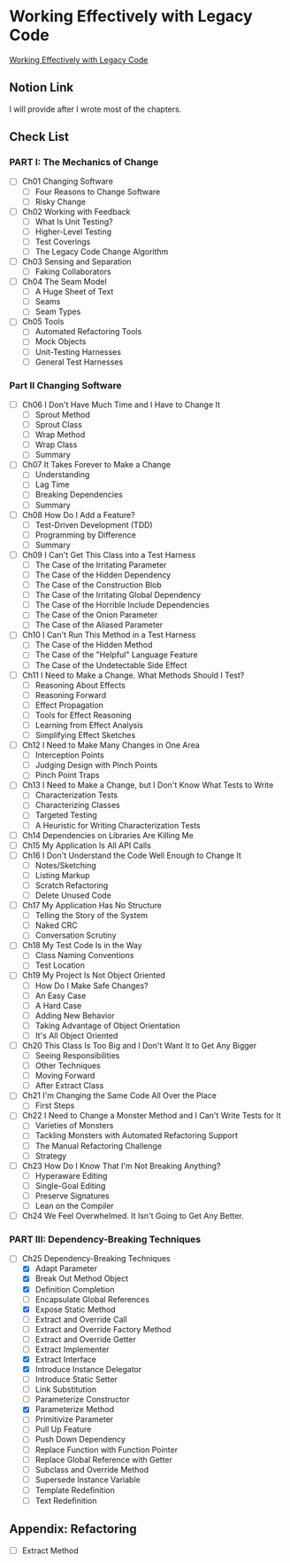 # Working Effectively with Legacy Code

[Working Effectively with Legacy Code](https://www.amazon.com/Working-Effectively-Legacy-Michael-Feathers/dp/0131177052)

## Notion Link

I will provide after I wrote most of the chapters.

## Check List

### PART I: The Mechanics of Change

- [ ] Ch01 Changing Software
  - [ ] Four Reasons to Change Software
  - [ ] Risky Change
- [ ] Ch02 Working with Feedback
  - [ ] What Is Unit Testing?
  - [ ] Higher-Level Testing
  - [ ] Test Coverings
  - [ ] The Legacy Code Change Algorithm
- [ ] Ch03 Sensing and Separation
  - [ ] Faking Collaborators
- [ ] Ch04 The Seam Model
  - [ ] A Huge Sheet of Text
  - [ ] Seams
  - [ ] Seam Types
- [ ] Ch05 Tools
  - [ ] Automated Refactoring Tools
  - [ ] Mock Objects
  - [ ] Unit-Testing Harnesses
  - [ ] General Test Harnesses

### Part II Changing Software

- [ ] Ch06 I Don't Have Much Time and I Have to Change It
  - [ ] Sprout Method
  - [ ] Sprout Class
  - [ ] Wrap Method
  - [ ] Wrap Class
  - [ ] Summary
- [ ] Ch07 It Takes Forever to Make a Change
  - [ ] Understanding
  - [ ] Lag Time
  - [ ] Breaking Dependencies
  - [ ] Summary
- [ ] Ch08 How Do I Add a Feature?
  - [ ] Test-Driven Development (TDD)
  - [ ] Programming by Difference
  - [ ] Summary
- [ ] Ch09 I Can't Get This Class into a Test Harness
  - [ ] The Case of the Irritating Parameter
  - [ ] The Case of the Hidden Dependency
  - [ ] The Case of the Construction Blob
  - [ ] The Case of the Irritating Global Dependency
  - [ ] The Case of the Horrible Include Dependencies
  - [ ] The Case of the Onion Parameter
  - [ ] The Case of the Aliased Parameter
- [ ] Ch10 I Can't Run This Method in a Test Harness
  - [ ] The Case of the Hidden Method
  - [ ] The Case of the "Helpful" Language Feature
  - [ ] The Case of the Undetectable Side Effect
- [ ] Ch11 I Need to Make a Change. What Methods Should I Test?
  - [ ] Reasoning About Effects
  - [ ] Reasoning Forward
  - [ ] Effect Propagation
  - [ ] Tools for Effect Reasoning
  - [ ] Learning from Effect Analysis
  - [ ] Simplifying Effect Sketches
- [ ] Ch12 I Need to Make Many Changes in One Area
  - [ ] Interception Points
  - [ ] Judging Design with Pinch Points
  - [ ] Pinch Point Traps
- [ ] Ch13 I Need to Make a Change, but I Don't Know What Tests to Write
  - [ ] Characterization Tests
  - [ ] Characterizing Classes
  - [ ] Targeted Testing
  - [ ] A Heuristic for Writing Characterization Tests
- [ ] Ch14 Dependencies on Libraries Are Killing Me
- [ ] Ch15 My Application Is All API Calls
- [ ] Ch16 I Don't Understand the Code Well Enough to Change It
  - [ ] Notes/Sketching
  - [ ] Listing Markup
  - [ ] Scratch Refactoring
  - [ ] Delete Unused Code
- [ ] Ch17 My Application Has No Structure
  - [ ] Telling the Story of the System
  - [ ] Naked CRC
  - [ ] Conversation Scrutiny
- [ ] Ch18 My Test Code Is in the Way
  - [ ] Class Naming Conventions
  - [ ] Test Location
- [ ] Ch19 My Project Is Not Object Oriented
  - [ ] How Do I Make Safe Changes?
  - [ ] An Easy Case
  - [ ] A Hard Case
  - [ ] Adding New Behavior
  - [ ] Taking Advantage of Object Orientation
  - [ ] It's All Object Oriented
- [ ] Ch20 This Class Is Too Big and I Don't Want It to Get Any Bigger
  - [ ] Seeing Responsibilities
  - [ ] Other Techniques
  - [ ] Moving Forward
  - [ ] After Extract Class
- [ ] Ch21 I'm Changing the Same Code All Over the Place
  - [ ] First Steps
- [ ] Ch22 I Need to Change a Monster Method and I Can't Write Tests for It
  - [ ] Varieties of Monsters
  - [ ] Tackling Monsters with Automated Refactoring Support
  - [ ] The Manual Refactoring Challenge
  - [ ] Strategy
- [ ] Ch23 How Do I Know That I'm Not Breaking Anything?
  - [ ] Hyperaware Editing
  - [ ] Single-Goal Editing
  - [ ] Preserve Signatures
  - [ ] Lean on the Compiler
- [ ] Ch24 We Feel Overwhelmed. It Isn't Going to Get Any Better.

### PART III: Dependency-Breaking Techniques

- [ ] Ch25 Dependency-Breaking Techniques
  - [x] Adapt Parameter
  - [x] Break Out Method Object
  - [x] Deﬁnition Completion
  - [ ] Encapsulate Global References
  - [x] Expose Static Method
  - [ ] Extract and Override Call
  - [ ] Extract and Override Factory Method
  - [ ] Extract and Override Getter
  - [ ] Extract Implementer
  - [x] Extract Interface
  - [x] Introduce Instance Delegator
  - [ ] Introduce Static Setter
  - [ ] Link Substitution
  - [ ] Parameterize Constructor
  - [x] Parameterize Method
  - [ ] Primitivize Parameter
  - [ ] Pull Up Feature
  - [ ] Push Down Dependency
  - [ ] Replace Function with Function Pointer
  - [ ] Replace Global Reference with Getter
  - [ ] Subclass and Override Method
  - [ ] Supersede Instance Variable
  - [ ] Template Redeﬁnition
  - [ ] Text Redeﬁnition

## Appendix: Refactoring

- [ ] Extract Method
